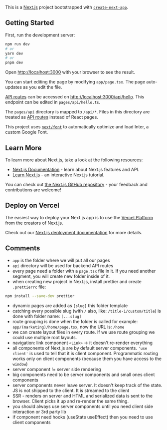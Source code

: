 This is a [Next.js](https://nextjs.org/) project bootstrapped with [`create-next-app`](https://github.com/vercel/next.js/tree/canary/packages/create-next-app).

## Getting Started

First, run the development server:

```bash
npm run dev
# or
yarn dev
# or
pnpm dev
```

Open [http://localhost:3000](http://localhost:3000) with your browser to see the result.

You can start editing the page by modifying `app/page.tsx`. The page auto-updates as you edit the file.

[API routes](https://nextjs.org/docs/api-routes/introduction) can be accessed on [http://localhost:3000/api/hello](http://localhost:3000/api/hello). This endpoint can be edited in `pages/api/hello.ts`.

The `pages/api` directory is mapped to `/api/*`. Files in this directory are treated as [API routes](https://nextjs.org/docs/api-routes/introduction) instead of React pages.

This project uses [`next/font`](https://nextjs.org/docs/basic-features/font-optimization) to automatically optimize and load Inter, a custom Google Font.

## Learn More

To learn more about Next.js, take a look at the following resources:

- [Next.js Documentation](https://nextjs.org/docs) - learn about Next.js features and API.
- [Learn Next.js](https://nextjs.org/learn) - an interactive Next.js tutorial.

You can check out [the Next.js GitHub repository](https://github.com/vercel/next.js/) - your feedback and contributions are welcome!

## Deploy on Vercel

The easiest way to deploy your Next.js app is to use the [Vercel Platform](https://vercel.com/new?utm_medium=default-template&filter=next.js&utm_source=create-next-app&utm_campaign=create-next-app-readme) from the creators of Next.js.

Check out our [Next.js deployment documentation](https://nextjs.org/docs/deployment) for more details.

## Comments

- `app` is the folder where we will put all our pages
- `api` directory will be used for backend API routes
- every page need a folder with a `page.tsx` file in it. If you need another segment, you will create new folder inside of it.
- when creating new project in Next.js, install prettier and create `.prettierrc` file:

```bash
npm install --save-dev prettier
```

- dynamic pages are added as `[slug]` this folder template
- catching every possible slug (with `/` also, like: `/title-1/custom/title`) is done with folder name: `[...slug]`
- route grouping is done when the folder is called for example: `app/(marketing)/home/page.tsx`, now the URL is: `/home`
- we can create layout files in every route. If we use route grouping we could use multiple root layouts.
- navigation: link component `<Link>` -> it doesn't re-render everything
- all components of Next.js are by default server components. `'use client'` is used to tell that it is client component. Programmatic routing works only on client components (because them you have access to the `window`)
- server component != server side rendering
- big components need to be server components and small ones client components
- server components never leave server. It doesn't keep track of the state. JS is not shipped to the client. It is streamed to the client
- SSR - renders on server and HTML and serialized data is sent to the browser. Client picks it up and re-render the same thing.
- you should always use server components until you need client side interaction or 3rd party lib
- if component need hooks (useState useEffect) then you need to use client components
